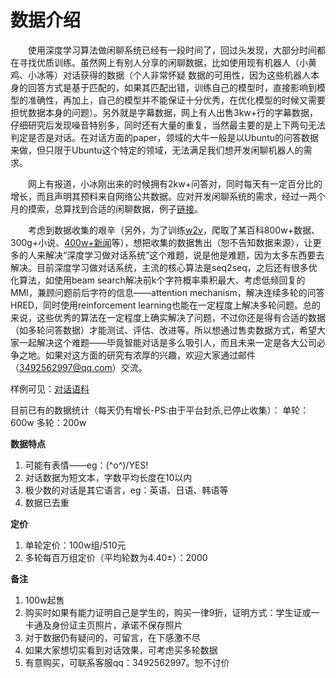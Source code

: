 # 数据介绍
&emsp;&emsp;使用深度学习算法做闲聊系统已经有一段时间了，回过头发现，大部分时间都在寻找优质训练。虽然网上有别人分享的闲聊数据，比如使用现有机器人（小黄鸡、小冰等）对话获得的数据（个人非常怀疑 数据的可用性，因为这些机器人本身的回答方式是基于匹配的，如果其匹配出错，训练自己的模型时，直接影响到模型的准确性，再加上，自己的模型并不能保证十分优秀，在优化模型的时候又需要担忧数据本身的问题）。另外就是字幕数据，网上有人出售3kw+行的字幕数据，仔细研究后发现噪音特别多，同时还有大量的重复，当然最主要的是上下两句无法判定是否是对话。在对话方面的paper，领域的大牛一般是以Ubuntu的问答数据来做，但只限于Ubuntu这个特定的领域，无法满足我们想开发闲聊机器人的需求。

&emsp;&emsp;网上有报道，小冰刚出来的时候拥有2kw+问答对，同时每天有一定百分比的增长，而且声明其预料来自网络公共数据。应对开发闲聊系统的需求，经过一两个月的摸索，总算找到合适的闲聊数据，例子[链接](https://www.jianshu.com/p/2934d43a2e50)。

&emsp;&emsp;考虑到数据收集的艰辛（另外，为了训练[w2v](https://www.jianshu.com/p/ae5b45e96dbf)，爬取了某百科800w+数据、300g+小说、[400w+新闻](https://www.jianshu.com/p/370d3e67a18f)等），想把收集的数据售出（恕不告知数据来源），让更多的人来解决“深度学习做对话系统”这个难题，说是他是难题，因为太多东西要去解决。目前深度学习做对话系统，主流的核心算法是seq2seq，之后还有很多优化算法，如使用beam search解决前k个字符概率乘积最大、考虑低频回复的MMI，兼顾问题前后字符的信息——attention mechanism，解决连续多轮的问答HRED，同时使用reinforcement learning也能在一定程度上解决多轮问题。总的来说，这些优秀的算法在一定程度上确实解决了问题，不过你还是得有合适的数据（如多轮问答数据）才能测试、评估、改进等。所以想通过售卖数据方式，希望大家一起解决这个难题——毕竟智能对话是多么吸引人，而且未来一定是各大公司必争之地。如果对这方面的研究有浓厚的兴趣，欢迎大家通过邮件（3492562997@qq.com）交流。

样例可见：[对话语料](https://www.jianshu.com/p/2934d43a2e50)

目前已有的数据统计（每天仍有增长-PS:由于平台封杀,已停止收集）：
单轮：600w
多轮：200w

**数据特点**
1. 可能有表情——eg：\(^o^)/YES!
2. 对话数据为短文本，字数平均长度在10以内
3. 极少数的对话是其它语言，eg：英语、日语、韩语等
4. 数据已去重

**定价**
1. 单轮定价：100w组/510元
2. 多轮每百万组定价（平均轮数为4.40±）：2000

**备注**
1. 100w起售 
2. 购买时如果有能力证明自己是学生的，购买一律9折，证明方式：学生证或一卡通及身份证主页照片，承诺不保存照片
3. 对于数据仍有疑问的，可留言，在下感激不尽
4. 如果大家想切实看到对话效果，可考虑买多轮数据
5. 有意购买，可联系客服qq：3492562997。恕不讨价
